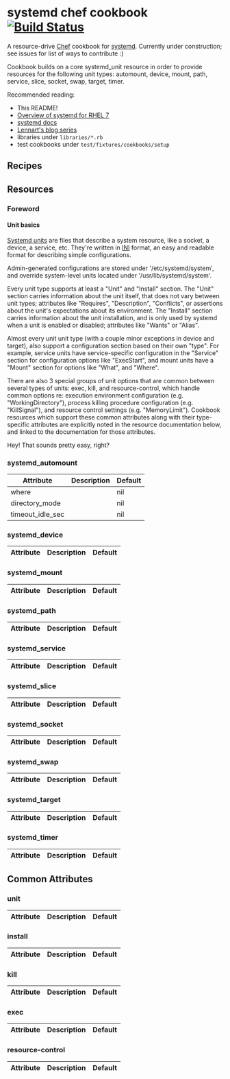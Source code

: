 # systemd chef cookbook [![Build Status](https://travis-ci.org/nathwill/chef-systemd.svg?branch=master)][travis]

A resource-drive [Chef][chef] cookbook for [systemd][docs]. Currently under
construction; see issues for list of ways to contribute :)

Cookbook builds on a core systemd_unit resource in order to provide resources
for the following unit types: automount, device, mount, path, service, slice,
socket, swap, target, timer.

Recommended reading:
- This README!
- [Overview of systemd for RHEL 7][rhel]
- [systemd docs][docs]
- [Lennart's blog series][blog]
- libraries under `libraries/*.rb`
- test cookbooks under `test/fixtures/cookbooks/setup`

## Recipes


## Resources

### Foreword

#### Unit basics

[Systemd units][units] are files that describe a system resource, like a
socket, a device, a service, etc. They're written in [INI][ini] format, an
easy and readable format for describing simple configurations.

Admin-generated configurations are stored under '/etc/systemd/system', and
override system-level units located under '/usr/lib/systemd/system'.

Every unit type supports at least a "Unit" and "Install" section. The "Unit"
section carries information about the unit itself, that does not vary between
unit types; attributes like "Requires", "Description", "Conflicts", or
assertions about the unit's expectations about its environment. The "Install"
section carries information about the unit installation, and is only used by
systemd when a unit is enabled or disabled; attributes like "Wants" or "Alias".

Almost every unit unit type (with a couple minor exceptions in device and
target), also support a configuration section based on their own "type". For
example, service units have service-specific configuration in the "Service"
section for configuration options like "ExecStart", and mount units have a
"Mount" section for options like "What", and "Where".

There are also 3 special groups of unit options that are common between several
types of units: exec, kill, and resource-control, which handle common options
re: execution environment configuration (e.g. "WorkingDirectory"), process
killing procedure configuration (e.g. "KillSignal"), and resource control
settings (e.g. "MemoryLimit"). Cookbook resources which support these common
attributes along with their type-specific attributes are explicitly noted in
the resource documentation below, and linked to the documentation for those
attributes.

Hey! That sounds pretty easy, right?

### systemd_automount

|Attribute|Description|Default|
|---------|-----------|-------|
|where||nil|
|directory_mode||nil|
|timeout_idle_sec||nil|

### systemd_device

|Attribute|Description|Default|
|---------|-----------|-------|

### systemd_mount

|Attribute|Description|Default|
|---------|-----------|-------|

### systemd_path

|Attribute|Description|Default|
|---------|-----------|-------|

### systemd_service

|Attribute|Description|Default|
|---------|-----------|-------|

### systemd_slice

|Attribute|Description|Default|
|---------|-----------|-------|

### systemd_socket

|Attribute|Description|Default|
|---------|-----------|-------|

### systemd_swap

|Attribute|Description|Default|
|---------|-----------|-------|

### systemd_target

|Attribute|Description|Default|
|---------|-----------|-------|

### systemd_timer

|Attribute|Description|Default|
|---------|-----------|-------|

## Common Attributes

### unit

|Attribute|Description|Default|
|---------|-----------|-------|

### install

|Attribute|Description|Default|
|---------|-----------|-------|

### kill

|Attribute|Description|Default|
|---------|-----------|-------|

### exec

|Attribute|Description|Default|
|---------|-----------|-------|

### resource-control

|Attribute|Description|Default|
|---------|-----------|-------|

[blog]: http://0pointer.de/blog/projects/systemd-for-admins-1.html
[chef]: https://chef.io
[docs]: http://www.freedesktop.org/wiki/Software/systemd/
[ini]: https://en.wikipedia.org/wiki/INI_file
[rhel]: https://access.redhat.com/articles/754933
[travis]: https://travis-ci.org/nathwill/chef-systemd
[units]: http://www.freedesktop.org/software/systemd/man/systemd.unit.html
